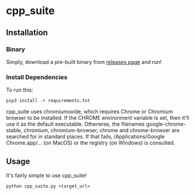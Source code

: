 # cpp_suite

## Installation

### Binary

Simply, download a pre-built binary from [releases page](https://github.com/dwisiswant0/ppfuzz/releases) and run!

### Install Dependencies

To run this:

`
pip3 install -r requirements.txt
`

cpp_suite uses chromiumoxide, which requires Chrome or Chromium browser to be installed. If the CHROME environment variable is set, then it'll use it as the default executable. Otherwise, the filenames google-chrome-stable, chromium, chromium-browser, chrome and chrome-browser are searched for in standard places. If that fails, /Applications/Google Chrome.app/... (on MacOS) or the registry (on Windows) is consulted.

## Usage

It's fairly simple to use cpp_suite!

`
python cpp_suite.py <target_url>
`
